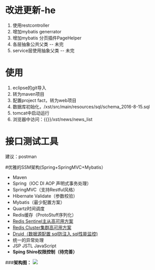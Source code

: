 # 改进更新-he
1. 使用restcontroller
2. 增加mybatis generrator
3. 增加mybatis 分页插件PageHelper
4. 各层抽象公共父类 -- 未完
5. service层使用抽象父类 -- 未完

# 使用
1. eclipse的git导入
2. 转为maven项目
3. 配置project fact，转为web项目
4. 数据库初始化，/xst/src/main/resources/sql/schema_2016-8-15.sql
5. tomcat中启动运行
6. 浏览器中访问：{{}}/xst/news/news_list 

# 接口测试工具
建议：postman 


#优雅的SSM架构(Spring+SpringMVC+Mybatis）
- Maven
- Spring（IOC DI AOP 声明式事务处理）
- SpringMVC（支持Restful风格）
- Hibernate Validate（参数校验）
- Mybatis（最少配置方案）
- Quartz时间调度
- Redis缓存（ProtoStuff序列化）
- [Redis Sentinel主从高可用方案](http://wosyingjun.iteye.com/blog/2289593)
- [Redis Cluster集群高可用方案](http://wosyingjun.iteye.com/blog/2289220)
- [Druid（数据源配置 sql防注入 sql性能监控)](http://wosyingjun.iteye.com/blog/2306139)
- 统一的异常处理
- JSP JSTL JavaScript
- **Sping Shiro权限控制（待完善）**

###**架构图：**
![](http://i.imgur.com/EvH40td.png)